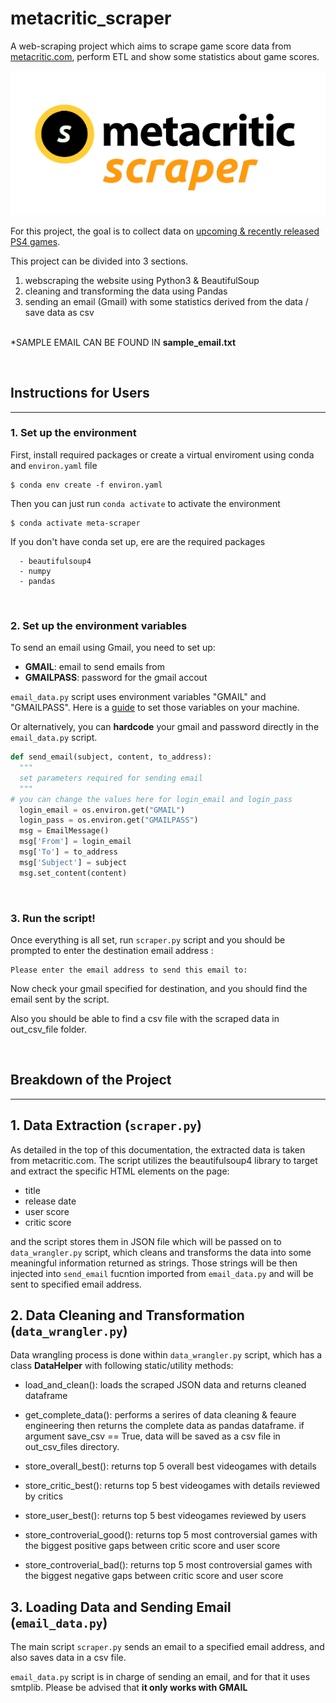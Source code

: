 # metacritic_scraper

A web-scraping project which aims to scrape game score data from [metacritic.com](https://www.metacritic.com/), perform ETL and show some statistics about game scores.

![](ms_logo.png)

For this project, the goal is to collect data on [upcoming & recently released PS4 games](https://www.metacritic.com/browse/games/release-date/available/ps4/date). 


This project can be divided into 3 sections. 
1. webscraping the website using  Python3 & BeautifulSoup 
2. cleaning and transforming the data using Pandas
3. sending an email (Gmail) with some statistics derived from the data / save data as csv

<br>*SAMPLE EMAIL CAN BE FOUND IN **sample_email.txt**

<br>

## Instructions for Users
---

### 1. Set up the environment

First, install required packages or create a virtual enviroment using conda and ```environ.yaml``` file

```
$ conda env create -f environ.yaml 
```
Then you can just run ```conda activate``` to activate the environment
```
$ conda activate meta-scraper
```
If you don't have conda set up, ere are the required packages
```
  - beautifulsoup4
  - numpy
  - pandas
```
<br>

### 2. Set up the environment variables
To send an email using Gmail, you need to set up:
- **GMAIL**: email to send emails from
- **GMAILPASS**: password for the gmail accout

```email_data.py``` script uses environment variables "GMAIL" and "GMAILPASS".
Here is a [guide](https://www.twilio.com/blog/2017/01/how-to-set-environment-variables.html) to set those variables on your machine.

Or alternatively, you can **hardcode** your gmail and password directly in the ```email_data.py``` script. 

```python
def send_email(subject, content, to_address):
  """
  set parameters required for sending email
  """
# you can change the values here for login_email and login_pass 
  login_email = os.environ.get("GMAIL")
  login_pass = os.environ.get("GMAILPASS")
  msg = EmailMessage()
  msg['From'] = login_email
  msg['To'] = to_address
  msg['Subject'] = subject
  msg.set_content(content)
```



<br>

### 3. Run the script!

Once everything is all set, run ```scraper.py``` script and you should be prompted to enter the destination email address :
```
Please enter the email address to send this email to: 
```

Now check your gmail specified for destination, and you should find the email sent by the script. 

Also you should be able to find a csv file with the scraped data in out_csv_file folder. 


<br>


## Breakdown of the Project
---

## 1. Data Extraction (```scraper.py```)
As detailed in the top of this documentation, the extracted data is taken from  metacritic.com. The script utilizes the beautifulsoup4 library to target and extract the specific HTML elements on the page: 
- title
- release date
- user score
- critic score

and the script stores them in JSON file which will be passed on to ```data_wrangler.py``` script, which cleans and transforms the data into some meaningful information returned as strings.
Those strings will be then injected into ```send_email``` fucntion imported from ```email_data.py``` and will be sent to specified email address.

##  2. Data Cleaning and Transformation (```data_wrangler.py```)

Data wrangling process is done within ```data_wrangler.py``` script, which has a class **DataHelper** with following static/utility methods:
- load_and_clean(): loads the scraped JSON data and returns cleaned dataframe

- get_complete_data(): performs a serires of data cleaning & feaure engineering then returns the complete data as pandas dataframe. if argument save_csv == True, data will be saved as a csv file in out_csv_files directory.

- store_overall_best(): returns top 5 overall best videogames with details

- store_critic_best(): returns top 5 best videogames with details reviewed by critics

- store_user_best(): returns top 5 best videogames reviewed by users

- store_controverial_good(): returns top 5 most controversial games with the biggest 
positive gaps between critic score and user score

- store_controverial_bad(): returns top 5 most controversial games with the biggest 
negative gaps between critic score and user score
## 3. Loading Data and Sending Email (```email_data.py```)
The main script ```scraper.py``` sends an email to a specified email address, and also saves data in a csv file. 

```email_data.py``` script is in charge of sending an email, and for that it uses smtplib. Please be advised that **it only works with GMAIL** 




